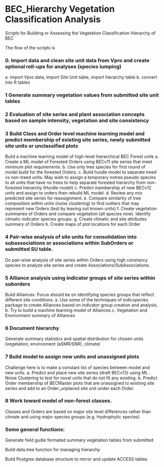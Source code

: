 # BEC_Hierarchy Vegetation Classification Analysis
Scripts for Building or Assessing the Vegetation Classification Hierarchy of BEC

The flow of the scripts is 
### 0. Import data and clean site unit data from Vpro and create optional roll-ups for analyses (species lumping)
a. import Vpro data, import Site Unit table, import hierarchy table
b. convert into R tables

### 1 Generate summary vegetation values from submitted site unit tables

### 2 Evaluation of site series and plant association concepts based on sample intensity, vegetation and site consistency

### 3 Build Class and Order level machine learning model and predict membership of existing site series, newly submitted site units or unclassified plots
Build a machine learning model of high-level hierarchical BEC Forest units
a. Create a ML model of Forested Orders using BECv11 site series that meet minimum plot requirements.
b. Use only tree species for first round of model build for the forested Orders.
c. Build hurdle model to separate treed vs non-treed units.
	May wish to assign a temporary notree pseudo species to all units that have no trees to help separate forested hierarchy from non-forested hierarchy (Hurdle model)
c. Predict membership of new BECv12 units and assign to orders then rebuild ML model.
d. Review any mis predicted site series for reassignment.
e. Compare similarity of tree composition within units (noise clustering) to find outliers that may represent new Orders (test by leaving out known units)
f. Create vegetation summaries of Orders and compare vegetation (all species now). Identify climatic indicator species groups.
g. Create climatic and site attributes summary of Orders 
h. Create maps of plot locations for each Order

### 4 Pair-wise analysis of site units for consolidation into subassociations or associations within SubOrders or submitted SU table.
 Do pair-wise analysis of site series within Orders using high constancy species to analyze site series and create Associations/SubAssociations.

### 5 Alliance analysis using indicator groups of site series within suborders
Build Alliances. Focus should be on identifying species groups that reflect different site conditions.
a. Use some of the techniques of indicspecies package to create Alliances based on indicator group creation and analysis.
b. Try to build a machine learning model of Alliances
c. Vegetation and Environment summary of Alliances

### 6 Document hierarchy
Generate summary statistics and spatial distribution for chosen units (vegetation, environment (aSMR/SNR), climate)

### 7 Build model to assign new units and unassigned plots
Challenge here is to make a constant list of species between model and new units.
a. Predict  and place new site series (draft BECv13) using ML . Noise Clustering to test for novel units that do not fit any existing.
b. Predict Order membership of BECMaster plots that are unassigned to existing site series and add to an Order_unplaced site unit under each Order.

### 8 Work toward model of non-forest classes.
Classes and Orders are based on major site level differences rather than climate and using major species groups (e.g. Hydrophytic species)

### Some general functions:

Generate field gudie formated summary vegetation tables from submitted 

Build data.tree function for managing hierarchy

Build Postgres database structure to mirror and update ACCESS tables



